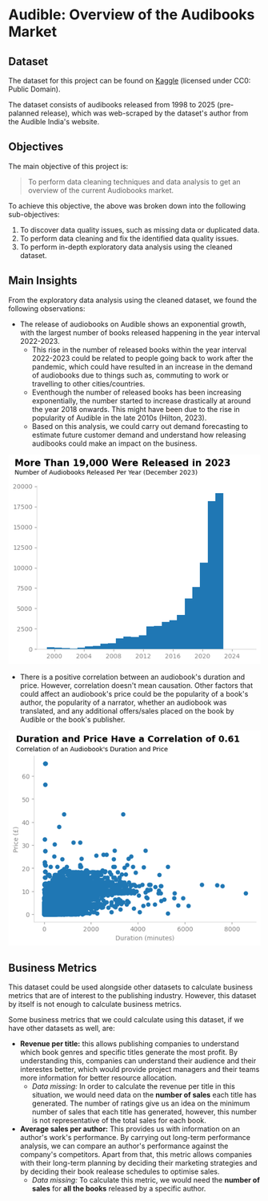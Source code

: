 # Audible: Overview of the Audibooks Market

## Dataset

The dataset for this project can be found on [Kaggle](https://www.kaggle.com/datasets/snehangsude/audible-dataset/data) (licensed under CC0: Public Domain).

The dataset consists of audibooks released from 1998 to 2025 (pre-palanned release), which was web-scraped by the dataset's author from the Audible India's website.

## Objectives
The main objective of this project is:

> To perform data cleaning techniques and data analysis to get an overview of the current Audiobooks market.

To achieve this objective, the above was broken down into the following sub-objectives:
1. To discover data quality issues, such as missing data or duplicated data.
2. To perform data cleaning and fix the identified data quality issues.
3. To perform in-depth exploratory data analysis using the cleaned dataset.

## Main Insights 

From the exploratory data analysis using the cleaned dataset, we found the following observations:
- The release of audiobooks on Audible shows an exponential growth, with the largest number of books released happening in the year interval 2022-2023.
  - This rise in the number of released books within the year interval 2022-2023 could be related to people going back to work after the pandemic, which could have resulted in an increase in the demand of audiobooks due to things such as, commuting to work or travelling to other cities/countries.
  - Eventhough the number of released books has been increasing exponentially, the number started to increase drastically at around the year 2018 onwards. This might have been due to the rise in popularity of Audible in the late 2010s (Hilton, 2023).
  - Based on this analysis, we could carry out demand forecasting to estimate future customer demand and understand how releasing audibooks could make an impact on the business.
<p align="center">
  <img src="/assets/vis1.png" />
</p>

- There is a positive correlation between an audiobook's duration and price. However, correlation doesn't mean causation. Other factors that could affect an audiobook's price could be the popularity of a book's author, the popularity of a narrator, whether an audiobook was translated, and any additional offers/sales placed on the book by Audible or the book's publisher.
<p align="center">
  <img src="/assets/vis2.png" />
</p>

## Business Metrics

This dataset could be used alongside other datasets to calculate business metrics that are of interest to the publishing industry. However, this dataset by itself is not enough to calculate business metrics. 

Some business metrics that we could calculate using this dataset, if we have other datasets as well, are:

- **Revenue per title:** this allows publishing companies to understand which book genres and specific titles generate the most profit. By understanding this, companies can understand their audience and their interestes better, which would provide project managers and their teams more information for better resource allocation.
  - *Data missing:* In order to calculate the revenue per title in this situation, we would need data on the **number of sales** each title has generated. The number of ratings give us an idea on the minimum number of sales that each title has generated, however, this number is not representative of the total sales for each book.
- **Average sales per author:** This provides us with information on an author's work's performance. By carrying out long-term performance analysis, we can compare an author's performance against the company's competitors. Apart from that, this metric allows companies with their long-term planning by deciding their marketing strategies and by deciding their book realease schedules to optimise sales.
  - *Data missing:* To calculate this metric, we would need the **number of sales** for **all the books** released by a specific author. 
